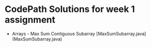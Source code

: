 # CodePath Solutions for week 1 assignment

* Arrays - Max Sum Contiguous Subarray [MaxSumSubarray.java] (MaxSumSubarray.java)